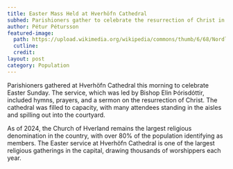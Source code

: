 ```yaml
---
title: Easter Mass Held at Hverhöfn Cathedral
subhed: Parishioners gather to celebrate the resurrection of Christ in the capital's largest church.
author: Pétur Pétursson
featured-image: 
  path: https://upload.wikimedia.org/wikipedia/commons/thumb/6/68/Nordlyskatedralen%2C_Alta%2C_Northeast_view_20150611_1.jpg/1920px-Nordlyskatedralen%2C_Alta%2C_Northeast_view_20150611_1.jpg
  cutline: 
  credit: 
layout: post
category: Population
---
```


Parishioners gathered at Hverhöfn Cathedral this morning to celebrate Easter Sunday. The service, which was led by Bishop Elin Þórisdóttir, included hymns, prayers, and a sermon on the resurrection of Christ. The cathedral was filled to capacity, with many attendees standing in the aisles and spilling out into the courtyard.

As of 2024, the Church of Hverland remains the largest religious denomination in the country, with over 80% of the population identifying as members. The Easter service at Hverhöfn Cathedral is one of the largest religious gatherings in the capital, drawing thousands of worshippers each year.
